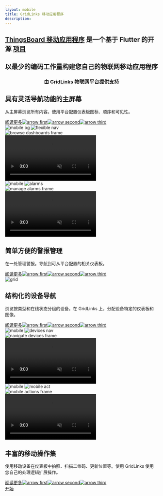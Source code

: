 ```yaml
---
layout: mobile
title: GridLinks 移动应用程序
description:
---
```


<section id="intro">
    <main>
        <h1><a href="/docs/mobile/">ThingsBoard 移动应用程序</a> 是一个基于 Flutter 的开源 <a href="https://github.com/thingsboard/flutter_thingsboard_app">项目</a></h1>
        <h2 class="second">以最少的编码工作量构建您自己的物联网移动应用程序</h2>
        <h3 class="second" style="text-align: center">由 GridLinks 物联网平台提供支持</h3>
    </main>
</section>

<section class="features">
    <main>
        <div class="features-top">
            <div class="background">
                <div class="main1"></div><div class="small1"></div><div class="small2"></div><div class="small3"></div><div class="small4"></div>
            </div>
            <div class="block">
                <div class="feature-des"><h2>具有灵活导航功能的主屏幕</h2>
                    <p>从主屏幕浏览所有内容。使用平台配置仪表板图标、顺序和可见性。</p>
                    <a class="read-more-button" href="/docs/mobile/customize-dashboards/">阅读更多<img class="arrow first" src="/images/pe/read-more-arrow.svg" alt="arrow first"><img class="arrow second" src="/images/pe/read-more-arrow.svg" alt="arrow second"><img class="arrow third" src="/images/pe/read-more-arrow.svg" alt="arrow third"></a>
                </div>
                <div class="preview">
                    <div class="mobile-frame ios">
                        <img class="phone-bg points" src="/images/mobile/mobile-bg.svg" alt="mobile bg">
                        <img class="phone-bg web flexible" src="/images/mobile/flexible-nav.svg" alt="flexible nav">
                        <div class="phone-shadow"></div>
                        <div class="frame-image">
                            <img src="/images/mobile/browse-dashboards-frame.png" alt="browse dashboards frame">
                        </div>
                        <div class="frame-video">
                            <video autoplay loop preload="auto" muted playsinline>
                                 <source src="https://video.docs.codingas.com/mobile/browse-dashboards.mp4" type="video/mp4">
                                 <source src="https://video.docs.codingas.com/mobile/browse-dashboards.webm" type="video/webm">
                            </video>
                        </div>
                    </div>
                </div>
            </div>
            <div class="block vis">
                <div class="preview">
                    <div class="mobile-frame ios">
                        <img class="phone-bg points right" src="/images/mobile/mobile-bg.svg" alt="mobile">
                        <img class="phone-bg web right alarms-m" src="/images/mobile/alarms-m.svg" alt="alarms">
                        <div class="phone-shadow right"></div>
                        <div class="frame-image">
                            <img src="/images/mobile/manage-alarms-frame.png" alt="manage alarms frame">
                        </div>
                        <div class="frame-video">
                            <video autoplay loop preload="auto" muted playsinline>
                                 <source src="https://video.docs.codingas.com/mobile/manage-alarms.mp4" type="video/mp4">
                                 <source src="https://video.docs.codingas.com/mobile/manage-alarms.webm" type="video/webm">
                            </video>
                        </div>
                    </div>
                </div>
                <div class="feature-des"><h2>简单方便的警报管理</h2>
                    <p>在一处管理警报。导航到可从平台配置的相关仪表板。</p>
                    <a class="read-more-button" href="/docs/mobile/alarm-dashboard/">阅读更多<img class="arrow first" src="/images/pe/read-more-arrow.svg" alt="arrow first"><img class="arrow second" src="/images/pe/read-more-arrow.svg" alt="arrow second"><img class="arrow third" src="/images/pe/read-more-arrow.svg" alt="arrow third"></a>
                </div>
            </div>
        </div>
    </main>
</section>

<section class="features">
    <main>
        <div class="features-top">
            <div class="background">
                <div class="main2"></div><img src="/images/grid.svg" alt="grid"><div class="small5"></div><div class="small6"></div>
            </div>
            <div class="block dark">
                <div class="feature-des"><h2>结构化的设备导航</h2>
                    <p>浏览按类型和在线状态分组的设备。在 GridLinks 上，分配设备特定的仪表板和图像。</p>
                    <a class="read-more-button" href="/docs/mobile/customize-devices/">阅读更多<img class="arrow first" src="/images/pe/read-more-arrow.svg" alt="arrow first"><img class="arrow second" src="/images/pe/read-more-arrow.svg" alt="arrow second"><img class="arrow third" src="/images/pe/read-more-arrow.svg" alt="arrow third"></a>
                </div>
                <div class="preview">
                    <div class="mobile-frame ios">
                        <img class="phone-bg points" src="/images/mobile/mobile-bg.svg" alt="mobile">
                        <img class="phone-bg web devices-nav" src="/images/mobile/devices-nav.svg" alt="devices nav">
                        <div class="phone-shadow"></div>
                        <div class="frame-image">
                            <img src="/images/mobile/navigate-devices-frame.png" alt="navigate devices frame">
                        </div>
                        <div class="frame-video">
                            <video autoplay loop preload="auto" muted playsinline>
                                 <source src="https://video.docs.codingas.com/mobile/navigate-devices.mp4" type="video/mp4">
                                 <source src="https://video.docs.codingas.com/mobile/navigate-devices.webm" type="video/webm">
                            </video>
                        </div>
                    </div>
                </div>
            </div>
            <div class="block micro">
                <div class="preview act">
                    <div class="mobile-frame ios">
                        <img class="phone-bg points" src="/images/mobile/mobile-bg.svg" alt="mobile">
                        <img class="phone-bg web mobile-act" src="/images/mobile/mobile-act.svg" alt="mobile act">
                        <div class="phone-shadow"></div>
                        <div class="frame-image">
                            <img src="/images/mobile/mobile-actions-frame.png" alt="mobile actions frame">
                        </div>
                        <div class="frame-video">
                            <video autoplay loop preload="auto" muted playsinline>
                                 <source src="https://video.docs.codingas.com/mobile/mobile-actions.mp4" type="video/mp4">
                                 <source src="https://video.docs.codingas.com/mobile/mobile-actions.webm" type="video/webm">
                            </video>
                        </div>
                    </div>
                </div>
                <div class="feature-des"><h2>丰富的移动操作集</h2>
                    <p>使用移动设备在仪表板中拍照、扫描二维码、更新位置等。使用 GridLinks 使用您自己的处理逻辑扩展操作。</p>
                    <a class="read-more-button" href="/docs/mobile/mobile-actions/">阅读更多<img class="arrow first" src="/images/pe/read-more-arrow.svg" alt="arrow first"><img class="arrow second" src="/images/pe/read-more-arrow.svg" alt="arrow second"><img class="arrow third" src="/images/pe/read-more-arrow.svg" alt="arrow third"></a>
                </div>
            </div>
            <div class="background bottom">
                <div class="bottom"></div><div class="small7"></div>
            </div>
        </div>
    </main>
</section>

<section id="bottom">
    <main>
        <a href="/docs/mobile/getting-started/" class="getting-started">开始</a>
    </main>
</section>
